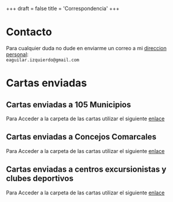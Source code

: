 +++
draft = false
title = 'Correspondencia'
+++

# Contacto

Para cualquier duda no dude en enviarme un correo a mi [direccion personal](mailto:eaguilar.izquierdo@gmail.com):  
`eaguilar.izquierdo@gmail.com`

# Cartas enviadas

## Cartas enviadas a 105 Municipios
Para Acceder a la carpeta de las cartas utilizar el siguiente [enlace](https://drive.google.com/drive/folders/1Ufy1rF7PPzHbwSTuXqgTS9hjdCueVjAl?usp=sharing)  


## Cartas enviadas a Concejos Comarcales
Para Acceder a la carpeta de las cartas  utilizar el siguiente [enlace](https://drive.google.com/drive/folders/1-dh1IwYO3ycOF1Xfdig8zmz1poG2sWPE?usp=sharing)  

## Cartas enviadas a centros excursionistas y clubes deportivos
Para Acceder a la carpeta de las cartas  utilizar el siguiente [enlace](https://drive.google.com/drive/folders/11p2VjSVNLJfkLuN2ifpVFzgwtM9B4aUQ?usp=sharing)
